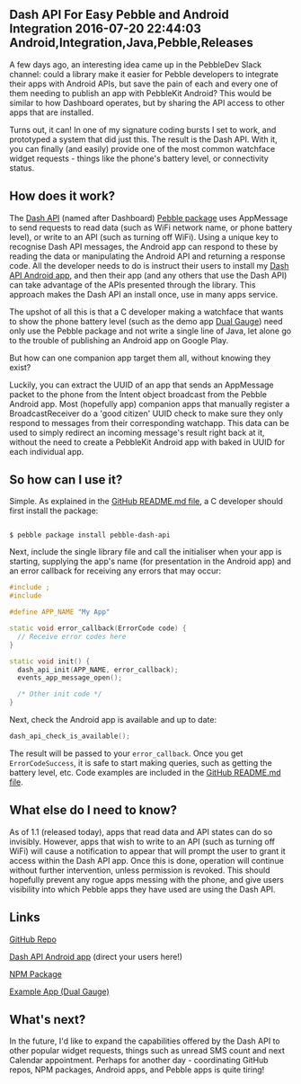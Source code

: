 Dash API For Easy Pebble and Android Integration
2016-07-20 22:44:03
Android,Integration,Java,Pebble,Releases
---

A few days ago, an interesting idea came up in the PebbleDev Slack channel: could a library make it easier for Pebble developers to integrate their apps with Android APIs, but save the pain of each and every one of them needing to publish an app with PebbleKit Android? This would be similar to how Dashboard operates, but by sharing the API access to other apps that are installed.

Turns out, it can! In one of my signature coding bursts I set to work, and prototyped a system that did just this. The result is the Dash API. With it, you can finally (and easily) provide one of the most common watchface widget requests - things like the phone's battery level, or connectivity status.

## How does it work?

The <a href="https://github.com/C-D-Lewis/dash-api">Dash API</a> (named after Dashboard) <a href="https://www.npmjs.com/package/pebble-dash-api">Pebble package</a> uses AppMessage to send requests to read data (such as WiFi network name, or phone battery level), or write to an API (such as turning off WiFi). Using a unique key to recognise Dash API messages, the Android app can respond to these by reading the data or manipulating the Android API and returning a response code. All the developer needs to do is instruct their users to install my <a href="https://play.google.com/store/apps/details?id=com.wordpress.ninedof.dashapi">Dash API Android app</a>, and then their app (and any others that use the Dash API) can take advantage of the APIs presented through the library. This approach makes the Dash API an install once, use in many apps service.

The upshot of all this is that a C developer making a watchface that wants to show the phone battery level (such as the demo app <a href="https://apps.getpebble.com/en_US/application/578cb2e31e00a6c4b3000312">Dual Gauge</a>) need only use the Pebble package and not write a single line of Java, let alone go to the trouble of publishing an Android app on Google Play.

But how can one companion app target them all, without knowing they exist?

Luckily, you can extract the UUID of an app that sends an AppMessage packet to the phone from the Intent object broadcast from the Pebble Android app. Most (hopefully app) companion apps that manually register a BroadcastReceiver do a 'good citizen' UUID check to make sure they only respond to messages from their corresponding watchapp. This data can be used to simply redirect an incoming message's result right back at it, without the need to create a PebbleKit Android app with baked in UUID for each individual app.

## So how can I use it?

Simple. As explained in the <a href="https://github.com/C-D-Lewis/dash-api/blob/master/README.md#setting-up">GitHub README.md file</a>, a C developer should first install the package:

<code>
$ pebble package install pebble-dash-api
</code>

Next, include the single library file and call the initialiser when your app is starting, supplying the app's name (for presentation in the Android app) and an error callback for receiving any errors that may occur:

```cpp
#include ;
#include

#define APP_NAME "My App"

static void error_callback(ErrorCode code) {
  // Receive error codes here
}

static void init() {
  dash_api_init(APP_NAME, error_callback);
  events_app_message_open();

  /* Other init code */
}
```

Next, check the Android app is available and up to date:

```cpp
dash_api_check_is_available();
```

The result will be passed to your <code>error_callback</code>. Once you get <code>ErrorCodeSuccess</code>, it is safe to start making queries, such as getting the battery level, etc. Code examples are included in the <a href="https://github.com/C-D-Lewis/dash-api#get-data">GitHub README.md file</a>.

## What else do I need to know?

As of 1.1 (released today), apps that read data and API states can do so invisibly. However, apps that wish to write to an API (such as turning off WiFi) will cause a notification to appear that will prompt the user to grant it access within the Dash API app. Once this is done, operation will continue without further intervention, unless permission is revoked. This should hopefully prevent any rogue apps messing with the phone, and give users visibility into which Pebble apps they have used are using the Dash API.

## Links

<a href="https://github.com/C-D-Lewis/dash-api">GitHub Repo</a>

<a href="https://play.google.com/store/apps/details?id=com.wordpress.ninedof.dashapi">Dash API Android app</a> (direct your users here!)

<a href="https://www.npmjs.com/package/pebble-dash-api">NPM Package</a>

<a href="https://apps.getpebble.com/en_US/application/578cb2e31e00a6c4b3000312">Example App (Dual Gauge)</a>

## What's next?

In the future, I'd like to expand the capabilities offered by the Dash API to other popular widget requests, things such as unread SMS count and next Calendar appointment. Perhaps for another day - coordinating GitHub repos, NPM packages, Android apps, and Pebble apps is quite tiring!
